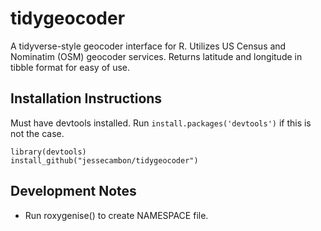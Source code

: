 # tidygeocoder

A tidyverse-style geocoder interface for R. Utilizes US Census and Nominatim (OSM) geocoder services. Returns latitude and longitude in tibble format for easy of use.


## Installation Instructions

Must have devtools installed. Run `install.packages('devtools')` if this is not the case.

```
library(devtools)
install_github("jessecambon/tidygeocoder")
```

## Development Notes

* Run roxygenise() to create NAMESPACE file.
